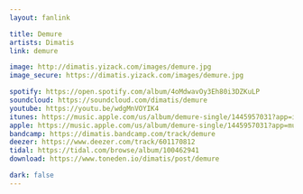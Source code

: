 ```yaml
---
layout: fanlink

title: Demure
artists: Dimatis
link: demure

image: http://dimatis.yizack.com/images/demure.jpg
image_secure: https://dimatis.yizack.com/images/demure.jpg

spotify: https://open.spotify.com/album/4oMdwavOy3Eh80i3DZKuLP
soundcloud: https://soundcloud.com/dimatis/demure
youtube: https://youtu.be/wdgMnVOYIK4
itunes: https://music.apple.com/us/album/demure-single/1445957031?app=itunes
apple: https://music.apple.com/us/album/demure-single/1445957031?app=music
bandcamp: https://dimatis.bandcamp.com/track/demure
deezer: https://www.deezer.com/track/601170812
tidal: https://tidal.com/browse/album/100462941
download: https://www.toneden.io/dimatis/post/demure

dark: false
---
```

